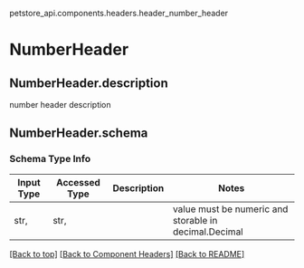 petstore_api.components.headers.header_number_header
# NumberHeader

## <a id="header_number_headerdescription" >NumberHeader.description</a>
number header description
## <a id="header_number_headerschema" >NumberHeader.schema</a>

### Schema Type Info
Input Type | Accessed Type | Description | Notes
------------ | ------------- | ------------- | -------------
str,  | str,  |  | value must be numeric and storable in decimal.Decimal

[[Back to top]](#top) [[Back to Component Headers]](../../../README.md#Component-Headers) [[Back to README]](../../../README.md)
